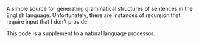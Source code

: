 A simple source for generating grammatical structures of sentences in the English language.
Unfortunately, there are instances of recursion that require input that I don't provide.

This code is a supplement to a natural language processor.
